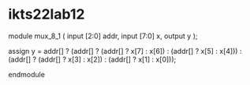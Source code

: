 # ikts22lab12
module mux_8_1 (
        input [2:0] addr,
        input [7:0] x,
        output y
);

assign y = addr[] ? (addr[] ? (addr[] ? x[7] : x[6]) : (addr[] ? x[5] : x[4])) : (addr[] ? (addr[] ? x[3] : x[2]) : (addr[] ? x[1] : x[0]));

endmodule 
